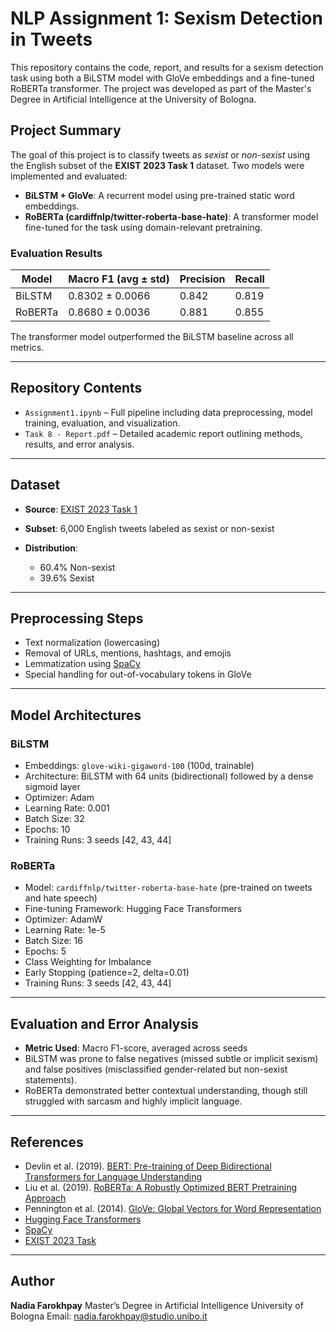 # NLP Assignment 1: Sexism Detection in Tweets

This repository contains the code, report, and results for a sexism detection task using both a BiLSTM model with GloVe embeddings and a fine-tuned RoBERTa transformer. The project was developed as part of the Master's Degree in Artificial Intelligence at the University of Bologna.

## Project Summary

The goal of this project is to classify tweets as *sexist* or *non-sexist* using the English subset of the **EXIST 2023 Task 1** dataset. Two models were implemented and evaluated:

* **BiLSTM + GloVe**: A recurrent model using pre-trained static word embeddings.
* **RoBERTa (cardiffnlp/twitter-roberta-base-hate)**: A transformer model fine-tuned for the task using domain-relevant pretraining.

### Evaluation Results

| Model   | Macro F1 (avg ± std) | Precision | Recall |
| ------- | -------------------- | --------- | ------ |
| BiLSTM  | 0.8302 ± 0.0066      | 0.842     | 0.819  |
| RoBERTa | 0.8680 ± 0.0036      | 0.881     | 0.855  |

The transformer model outperformed the BiLSTM baseline across all metrics.

---

## Repository Contents

* `Assignment1.ipynb` – Full pipeline including data preprocessing, model training, evaluation, and visualization.
* `Task 8 - Report.pdf` – Detailed academic report outlining methods, results, and error analysis.

---

## Dataset

* **Source**: [EXIST 2023 Task 1](https://exist2023.github.io)
* **Subset**: 6,000 English tweets labeled as sexist or non-sexist
* **Distribution**:

  * 60.4% Non-sexist
  * 39.6% Sexist

---

## Preprocessing Steps

* Text normalization (lowercasing)
* Removal of URLs, mentions, hashtags, and emojis
* Lemmatization using [SpaCy](https://spacy.io)
* Special handling for out-of-vocabulary tokens in GloVe

---

## Model Architectures

### BiLSTM

* Embeddings: `glove-wiki-gigaword-100` (100d, trainable)
* Architecture: BiLSTM with 64 units (bidirectional) followed by a dense sigmoid layer
* Optimizer: Adam
* Learning Rate: 0.001
* Batch Size: 32
* Epochs: 10
* Training Runs: 3 seeds \[42, 43, 44]

### RoBERTa

* Model: `cardiffnlp/twitter-roberta-base-hate` (pre-trained on tweets and hate speech)
* Fine-tuning Framework: Hugging Face Transformers
* Optimizer: AdamW
* Learning Rate: 1e-5
* Batch Size: 16
* Epochs: 5
* Class Weighting for Imbalance
* Early Stopping (patience=2, delta=0.01)
* Training Runs: 3 seeds \[42, 43, 44]

---

## Evaluation and Error Analysis

* **Metric Used**: Macro F1-score, averaged across seeds
* BiLSTM was prone to false negatives (missed subtle or implicit sexism) and false positives (misclassified gender-related but non-sexist statements).
* RoBERTa demonstrated better contextual understanding, though still struggled with sarcasm and highly implicit language.

---

## References

* Devlin et al. (2019). [BERT: Pre-training of Deep Bidirectional Transformers for Language Understanding](https://arxiv.org/abs/1810.04805)
* Liu et al. (2019). [RoBERTa: A Robustly Optimized BERT Pretraining Approach](https://arxiv.org/abs/1907.11692)
* Pennington et al. (2014). [GloVe: Global Vectors for Word Representation](https://aclanthology.org/D14-1162)
* [Hugging Face Transformers](https://huggingface.co/transformers/)
* [SpaCy](https://spacy.io)
* [EXIST 2023 Task](https://exist2023.github.io)

---

## Author

**Nadia Farokhpay**
Master’s Degree in Artificial Intelligence
University of Bologna
Email: [nadia.farokhpay@studio.unibo.it](mailto:nadia.farokhpay@studio.unibo.it)
